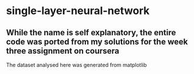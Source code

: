 # single-layer-neural-network
## While the  name is self explanatory, the entire code was ported from my solutions for the week three assignment on coursera
The dataset analysed here was generated from matplotlib
